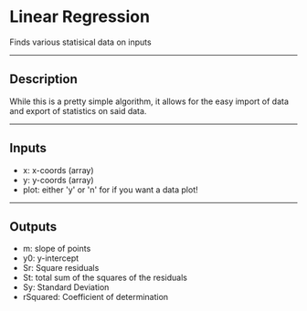 # Linear Regression
Finds various statisical data on inputs

---

## Description

While this is a pretty simple algorithm, it allows for the easy import of data and export of
statistics on said data.

---

## Inputs
-   x: x-coords (array)
-   y: y-coords (array)
-   plot: either 'y' or 'n' for if you want a data plot!

---

## Outputs
-   m: slope of points
-   y0: y-intercept
-   Sr: Square residuals
-   St: total sum of the squares of the residuals
-   Sy: Standard Deviation
-   rSquared: Coefficient of determination
